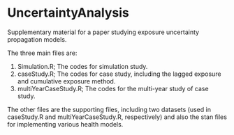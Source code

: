 # UncertaintyAnalysis
Supplementary material for a paper studying exposure uncertainty propagation models.

The three main files are:
1. Simulation.R; The codes for simulation study.
2. caseStudy.R; The codes for case study, including the lagged exposure and cumulative exposure method.
3. multiYearCaseStudy.R; The codes for the multi-year study of case study.

The other files are the supporting files, including two datasets (used in caseStudy.R and multiYearCaseStudy.R, respectively) and also the stan files for implementing various health models.  
